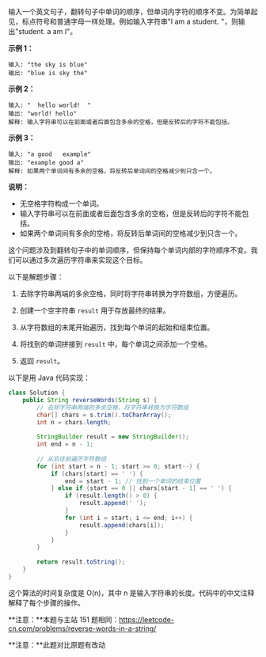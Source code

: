 输入一个英文句子，翻转句子中单词的顺序，但单词内字符的顺序不变。为简单起见，标点符号和普通字母一样处理。例如输入字符串"I am a student. "，则输出"student. a am I"。

 

**示例 1：**

```
输入: "the sky is blue"
输出: "blue is sky the"
```

**示例 2：**

```
输入: "  hello world!  "
输出: "world! hello"
解释: 输入字符串可以在前面或者后面包含多余的空格，但是反转后的字符不能包括。
```

**示例 3：**

```
输入: "a good   example"
输出: "example good a"
解释: 如果两个单词间有多余的空格，将反转后单词间的空格减少到只含一个。
```

 

**说明：**

- 无空格字符构成一个单词。
- 输入字符串可以在前面或者后面包含多余的空格，但是反转后的字符不能包括。
- 如果两个单词间有多余的空格，将反转后单词间的空格减少到只含一个。            





这个问题涉及到翻转句子中的单词顺序，但保持每个单词内部的字符顺序不变。我们可以通过多次遍历字符串来实现这个目标。

以下是解题步骤：

1. 去除字符串两端的多余空格，同时将字符串转换为字符数组，方便遍历。

2. 创建一个空字符串 `result` 用于存放最终的结果。

3. 从字符数组的末尾开始遍历，找到每个单词的起始和结束位置。

4. 将找到的单词拼接到 `result` 中，每个单词之间添加一个空格。

5. 返回 `result`。

以下是用 Java 代码实现：

```java
class Solution {
    public String reverseWords(String s) {
        // 去除字符串两端的多余空格，将字符串转换为字符数组
        char[] chars = s.trim().toCharArray();
        int n = chars.length;
        
        StringBuilder result = new StringBuilder();
        int end = n - 1;
        
        // 从后往前遍历字符数组
        for (int start = n - 1; start >= 0; start--) {
            if (chars[start] == ' ') {
                end = start - 1; // 找到一个单词的结束位置
            } else if (start == 0 || chars[start - 1] == ' ') {
                if (result.length() > 0) {
                    result.append(' ');
                }
                for (int i = start; i <= end; i++) {
                    result.append(chars[i]);
                }
            }
        }
        
        return result.toString();
    }
}
```

这个算法的时间复杂度是 O(n)，其中 n 是输入字符串的长度。代码中的中文注释解释了每个步骤的操作。                            





**注意：**本题与主站 151 题相同：<https://leetcode-cn.com/problems/reverse-words-in-a-string/>

**注意：**此题对比原题有改动          



